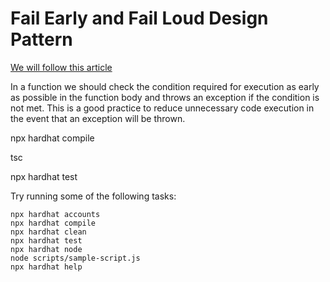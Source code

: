 # Fail Early and Fail Loud Design Pattern

[We will follow this article](https://www.linkedin.com/pulse/ethereum-solidity-smart-contract-design-patterns-wael-yousfi/)

In a function we should check the condition required for execution as early as possible in the function body and throws an exception if the condition is not met. This is a good practice to reduce unnecessary code execution in the event that an exception will be thrown.


npx hardhat compile

tsc

npx hardhat test




Try running some of the following tasks:

```shell
npx hardhat accounts
npx hardhat compile
npx hardhat clean
npx hardhat test
npx hardhat node
node scripts/sample-script.js
npx hardhat help
```
